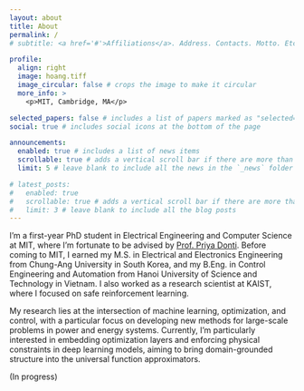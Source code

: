 ```yaml
---
layout: about
title: About
permalink: /
# subtitle: <a href='#'>Affiliations</a>. Address. Contacts. Motto. Etc.

profile:
  align: right
  image: hoang.tiff
  image_circular: false # crops the image to make it circular
  more_info: >
    <p>MIT, Cambridge, MA</p>

selected_papers: false # includes a list of papers marked as "selected={true}"
social: true # includes social icons at the bottom of the page

announcements:
  enabled: true # includes a list of news items
  scrollable: true # adds a vertical scroll bar if there are more than 3 news items
  limit: 5 # leave blank to include all the news in the `_news` folder

# latest_posts:
#   enabled: true
#   scrollable: true # adds a vertical scroll bar if there are more than 3 new posts items
#   limit: 3 # leave blank to include all the blog posts
---
```


I’m a first-year PhD student in Electrical Engineering and Computer Science at MIT, where I’m fortunate to be advised by [Prof. Priya Donti](https://priyadonti.com/). Before coming to MIT, I earned my M.S. in Electrical and Electronics Engineering from Chung-Ang University in South Korea, and my B.Eng. in Control Engineering and Automation from Hanoi University of Science and Technology in Vietnam. I also worked as a research scientist at KAIST, where I focused on safe reinforcement learning.

My research lies at the intersection of machine learning, optimization, and control, with a particular focus on developing new methods for large-scale problems in power and energy systems. Currently, I’m particularly interested in embedding optimization layers and enforcing physical constraints in deep learning models, aiming to bring domain-grounded structure into the universal function approximators. 

(In progress)